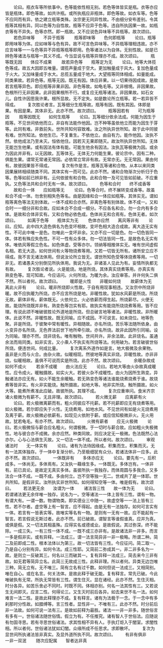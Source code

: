 <!-- { "loadSidebar": true } -->
　　论曰。瓶衣车等所依事中。色等能依性相无别。若色等体皆实是瓶。衣等亦应皆是瓶体。即色等故。如共许瓶。或所执瓶应非瓶体。即色等故。如衣车等。色等不应同而有异。依之建立瓶等类殊。汝宗更无同异性故。不由细分安布差别。令其瓶等其相有异。同以色等为自性故。瓶等不应异于色等。违自所执因果一故。如瓶衣等有不异失。色等亦然。即一瓶故。又不应说色异味等不异瓶等。故次颂曰。
　　若色异味等　　不异于瓶等
　　瓶等即味等　　色何即瓶等
　　论曰。瓶等即用味等为体。应如味等与色有异。故不可言色异味等。不异瓶等理相违故。亦不应言味等一一与色等异不异瓶等瓶等即用。色等诸法以为自体。无别性故。如是已辨色等诸法与瓶等一其义不成。今当显说与瓶等异理亦不成。故次颂曰。
　　瓶等既无因　　体应不成果
　　故若异色等　　瓶等定为无
　　论曰。地等大体揽色等成。故五大因即五唯量。谓揽声量成于空大。更加触量成于风大。复加色量成于火大。又加味量成于水大。总揽五量成于地大。大望瓶等同体相成。如量能成。同类果故。若异色等。瓶等无因。既无有因。体应非果。以一切果待因成故。是故若言瓶等异色。即应瓶等非果非因。非色等故。如龟毛等。又非根境。非因果故。色根所行无非因果。此非因果根所不行。或复应无瓶等诸法。非因果故。如石女儿。自性许因思我许果。根所显故。无不定失。如是数论所立瓶等。若一若异皆不得成。
　　复次胜论者言。瓦等细分生瓶等故。瓶等有因。既有其因。体即是果。有因是果。其体非无。此亦不然。故次颂曰。
　　瓶等因若有　　可为瓶等因
　　瓶等因既无　　如何生瓶等
　　论曰。瓦等细分依余法成。何能为因生于瓶等。不见世间依他而立。非自有法能作他因。岂不种等虽依他立而能为因生于芽等。此同有难。非救前失。世所共知何容致难。汝之所执异世所知。故于此中同彼有难。世所知法。依他生已。不复重生。不依他立。由自有力。能作他因。汝执不然。依他成法乃至未灭。恒依他住。因若灭无果即随灭。故汝所执异世所知。无体无能岂生他果。或有因法有体有能。可能生他余有因法。汝执瓦等极微为因。或余为因此并非有。以无因故。瓦等体无。无体无力何能生果。彼论宗中。因有二种。俱能生果。谓常无常诸无常因。必依常立常非有故。无常亦无。无无常因。果由何有。故彼因果皆不得成。
　　复次有作是言。瓶等瓦等诸和合物。从本以来同类因果展转相续随类不同。其体实有一而可见。此亦不然。诸和合物渐次分析归于色等。色等如前已辨非有。云何依彼有和合物。此和合物一及可见皆如前破。不应重执。又色等法共和合时无有一体。故次颂曰。
　　色等和合时　　终不成香等
　　故和合一体　　应如瓶等无
　　论曰。色等合时。终不展转变成香等。故虽和合不成一体。勿舍别相失色等名。由是因缘和合一体应如瓶等。其体实无。谓如瓶等离色等法无别体故。一体不成和合亦然。非离色等有别体故。体不成一。又和合时一一细分非和合故。应如未合不合成一细分。不应各名和合。勿一合内有多合体。是故和合体非实有。又和合物必依色成。色体尚无和合焉有。色体无者。如次颂曰。
　　如离于色等　　瓶体实为无
　　色体亦应然　　离风等非有
　　论曰。应知。此中四大造色俱名为色变坏相故。变坏色相大造合成故。离大造无实有性。不可此中唯一是色。勿唯此一变坏非余。又亦不应一切是色。勿一切色皆同一体。体若有殊应失色性。不可一性有众多体。勿一切法皆同一性。是故色名无实有体。唯依风等假立色名。如色体虚。受等亦尔。领纳等相推体实无。唯有世间虚假名相。若无大造。如何世间有火等物烧煮等用。又若一切皆无所有。诸所安立应不得成。我不言无诸法体用。但说汝论所立皆无。谓世所知色受等体烧煮等用。一切非无。若诸愚夫分别倒见所执体用。我说为无。非诸圣人见此为有。妄情所执都无有故。
　　复次胜论者说。火是能烧。地是所烧。其体真实烧煮等用。亦真实有熟变色等。现可知故。今应诘问。火何所烧。为暖为余。汝应审答。并许何失二俱不然。所以者何。故次颂曰。
　　暖即是火性　　非暖如何烧
　　故薪体为无　　离此火非有
　　论曰。暖非所烧即火性故。于自有用现事相违。又汝宗中所烧非暖。故不应执暖为所烧。亦不应言所烧是地。非暖性故。犹如水风薪是所烧。所烧无故。薪体非有。薪体既无。火依何立。火必依薪而得生起。所烧薪尽。火便无故。能烧所烧既并非有。熟变色等岂实有耶。故执实有能烧所烧烧煮等用。皆不应理。有说此颂不唯破彼胜论外道地是所烧。但总破言地等诸法。非暖性故。非所暖体。此说不然。非暖性故。既无同喻。应不成因。不可说言。如未烧位。地等色聚。非是所烧。于彼聚中常有暖性。异相随故。亦名所烧。苦乐等法随所依身。由火变异亦名所烧。无色界法前世下地所牵引故。亦名所烧。故非此因所引同喻。设为同喻。理亦不然。烧非烧名。唯有触物。世间共许。非余法故。此非烧名。虽通余法而局同类。如非实言。又小乘人不执实有所烧等法。何用破为。若言破彼世俗所烧。便违世间。何成比量。
　　复次离系外道作如是言。地大极微及余果物。虽非是火而与火合。由杂火故。似暖相现。然彼地等真实非烧。异暖性故。亦非非烧。似暖相故。虽俱不可说而实是所烧。此亦不然。故次颂曰。
　　余暖杂故成　　如何不成火
　　若余不成暖　　由火法应无
　　论曰。若地大等由火杂故真成暖性。应令成火。暖触摄故。如实火大。若彼火杂不成暖性。由火为因所生熟变。异触诸法亦应无有。如火不能生余暖触。若无熟变色等诸法谁能烧煮烧煮于谁。故烧煮等皆非实。有火非实能烧。触所摄故。如地大等。地非实所烧。触所摄故。如火大等。能煮所煮准此应破。故彼所执。其理不成。
　　复次应重审问。食米齐宗诸火极微为有薪不。无且非理。故次颂曰。
　　若火微无薪　　应离薪有火
　　论曰。若火极微离薪而有。粗火同彼应不托薪。若不托薪即应无有烧煮等用。如火极微。若尔即应失于火性。无烧煮用。如地水风。不见世间有如是火无烧煮用及离于薪。故火极微必依薪有。如现见火依附于薪。或应信知极微非火。无火用故。犹若龟毛。有亦不然。故次颂曰。
　　火微有薪者　　应无火极微
　　论曰。若火极微恒与薪合应名粗火。何谓极微。于一切时与薪合故。应如粗火失极微性。地与彼合亦不成微。余亦应然。种类同故。则应决定无一极微。色法既然心法亦尔。心与心法俱生灭故。又一切法一体不成。所以者何。故次颂曰。
　　审观诸法时　　无一体实有
　　论曰。诸有为法待因缘成。积集而生。积集而灭。无有一法其体独存。于一体中复渐分析。乃至极细犹有众分。若诸法体非一应多。此亦不然。故次颂曰。
　　一体既非有　　多体亦应无
　　论曰。要先有一。后积成多。一体尚无。多体焉有。又汝执一藉缘生多。一体既无。多体岂有。一体非有。前已具论。是故定无真实多体。虽彼所执一我独存。而体周圆与多我合。又多法合一体不成。一既不成。多由何立。岂不空等独一无二。世咸共了是一体耶。世共所知。是假非实。汝所执实非世所知。如何得知空等一体。唯是假有。故次颂曰。
　　若法更无余　　汝谓为一体
　　诸法皆三性　　故一体为无
　　论曰。若谓诸法更无余伴唯一独存。说名为一。空等诸法一一体上皆有三性。谓有一物。有谓大有。一谓一数。物谓物类。即实德业三中随一。故虚空等一一法上皆有三性。若不尔者。虚空等上有一智言。应不得起。由是无有一法独存。如何可言实有一体。若言有一皆表实等。故唯实等名有一物。是则有一无有一故。应不能起有一智言。若言假说无斯过者。此亦不然。前已破故。谓智言等谁假谁真。应并为真。或俱是假。又一切法其相虽殊。应得实名或德或业。是故假说。其过弥深。终不能除。一成三失。一有三性一体不成。一既不成三亦非有。是故诸法非一非多。而言一多是假非实。或有异释。一法成三。谓一法言简异非一非一极略。所谓二种。简二及前即成二性。根本法体以为第三。故一切法皆有三性。今应征问。简二取一。乃是自心分别有异。如何令法。成三性耶。又简前二弥成其一。非二非多名为一故。是则立一反破其三。何名以三而破其一。复有异释一法成三。简去来今三非有故。如无君等简异立名。此简三无故成三性。此释非理。所以者何。异类无边岂唯三种。简无立有。无不唯三。简有立名有过千数。如何但说一法成三。又相简别。唯在自心。或在名言。何关法体。是故此释于破无能。复有释言。常先已破。今此唯破执有无常。所执无常皆有三性。谓生住灭。显在诸经。此亦不然。生住灭相。时分各异。如苦乐舍必不同时。时既不同。体相亦别。何名一法其性有三。又若说生无间即灭。应言二性。何得论三。又生灭时前后各异。如去来世不名一法。如何难言一法二性。是故此释理亦不成。复有释言。诸有为法极于一念。于一念中有多刹那时分性故。如腊缚等。言三性者。显性非一。不唯有三。此亦不然。时分前后非一法故。如何可说一法有三。是故如前释为最胜。诸法一一非一非多。随世俗言有多有一。世俗诸法随世俗情。假立为有。不任推究。诸有智人于世俗法。应随说有勿固寻思。若有寻思世俗诸法。求其性相不异有人。手执灯炬入于闇室。求闇性相。所以者何。世俗诸法犹如幻闇。众缘所成不任思求。求即散坏。
　　复次为显世间所执诸法皆非真实。及显外道所执不同。故次颂曰。
　　有非有俱非　　一非一双泯
　　随次应配属　　智者达非真

